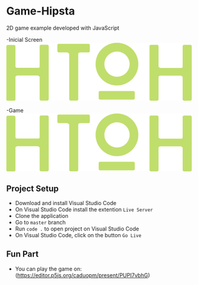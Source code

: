 
# Game-Hipsta

2D game example developed with JavaScript

-Inicial Screen
<img  src="https://github.com/caduopm/PIE/blob/master/ProjetoIntegradoE/app_htoh/static/images/Icons/logo_htoh_green.fw.png"  hegth="230"  width="490">

-Game
<img  src="https://github.com/caduopm/PIE/blob/master/ProjetoIntegradoE/app_htoh/static/images/Icons/logo_htoh_green.fw.png"  hegth="230"  width="490">

## Project Setup

- Download and install Visual Studio Code
- On Visual Studio Code install the extention `Live Server`
- Clone the application
- Go to `master` branch
- Run `code .` to open project on Visual Studio Code
- On Visual Studio Code, click on the button `Go Live`
    
## Fun Part
- You can play the game on: (https://editor.p5js.org/caduopm/present/PUPI7vbhG)